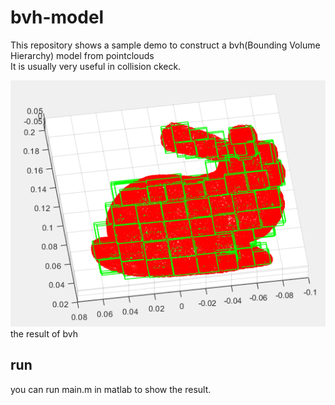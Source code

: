 # bvh-model
This repository shows a sample demo to construct a bvh(Bounding Volume Hierarchy) model from pointclouds
<br>It is usually very useful in collision ckeck.


![mypic](https://github.com/QQ1552695066/Robotic-arm-collision-check/blob/master/result.PNG)
<br>the result of bvh 

## run
you can run main.m in matlab to show the result.
